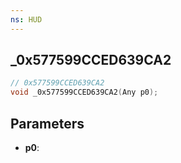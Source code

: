 ```yaml
---
ns: HUD
---
```

## _0x577599CCED639CA2

```c
// 0x577599CCED639CA2
void _0x577599CCED639CA2(Any p0);
```


## Parameters
* **p0**: 

